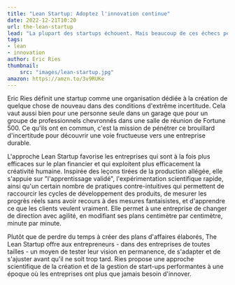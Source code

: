 ```yaml
---
title: "Lean Startup: Adoptez l'innovation continue"
date: 2022-12-21T10:20
url: the-lean-startup
lead: "La plupart des startups échouent. Mais beaucoup de ces échecs peuvent être évités. Découvrez le Lean Startup, une nouvelle approche adoptée dans le monde entier."
tags: 
- lean
- innovation
author: Eric Ries
thumbnail: 
    src: "images/lean-startup.jpg"
amazon: https://amzn.to/3v9RUKe
---
```


Eric Ries définit une startup comme une organisation dédiée à la création de quelque chose de nouveau dans des conditions d'extrême incertitude. Cela vaut aussi bien pour une personne seule dans un garage que pour un groupe de professionnels chevronnés dans une salle de réunion de Fortune 500. Ce qu'ils ont en commun, c'est la mission de pénétrer ce brouillard d'incertitude pour découvrir une voie fructueuse vers une entreprise durable.

L'approche Lean Startup favorise les entreprises qui sont à la fois plus efficaces sur le plan financier et qui exploitent plus efficacement la créativité humaine. Inspirée des leçons tirées de la production allégée, elle s'appuie sur "l'apprentissage validé", l'expérimentation scientifique rapide, ainsi qu'un certain nombre de pratiques contre-intuitives qui permettent de raccourcir les cycles de développement des produits, de mesurer les progrès réels sans avoir recours à des mesures fantaisistes, et d'apprendre ce que les clients veulent vraiment. Elle permet à une entreprise de changer de direction avec agilité, en modifiant ses plans centimètre par centimètre, minute par minute.

Plutôt que de perdre du temps à créer des plans d'affaires élaborés, The Lean Startup offre aux entrepreneurs - dans des entreprises de toutes tailles - un moyen de tester leur vision en permanence, de s'adapter et de s'ajuster avant qu'il ne soit trop tard. Ries propose une approche scientifique de la création et de la gestion de start-ups performantes à une époque où les entreprises ont plus que jamais besoin d'innover.